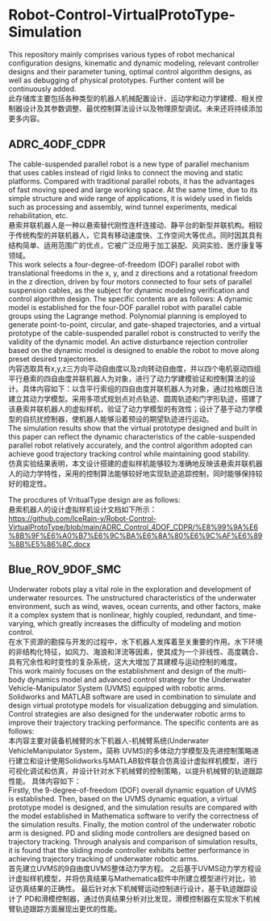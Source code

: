 # Robot-Control-VirtualProtoType-Simulation
  This repository mainly comprises various types of robot mechanical configuration designs, kinematic and dynamic modeling, relevant controller designs and their parameter tuning, optimal control algorithm designs, as well as debugging of physical prototypes.  Further content will be continuously added.  
  此存储库主要包括各种类型的机器人机械配置设计、运动学和动力学建模、相关控制器设计及其参数调整、最优控制算法设计以及物理原型调试。未来还将持续添加更多内容。  
## ADRC_4ODF_CDPR
   The cable-suspended parallel robot is a new type of parallel mechanism that uses cables instead of rigid links to connect the moving and static platforms. Compared with traditional parallel robots, it has the advantages of fast moving speed and large working space. At the same time, due to its simple structure and wide range of applications, it is widely used in fields such as processing and assembly, wind tunnel experiments, medical rehabilitation, etc.   
   悬索并联机器人是一种以悬索替代刚性连杆连接动、静平台的新型并联机构。相较于传统构型的并联机器人，它具有移动速度快、工作空间大等优点。同时因其具有结构简单、适用范围广的优点，它被广泛应用于加工装配、风洞实验、医疗康复等领域。  
   This work selects a four-degree-of-freedom (DOF) parallel robot with translational freedoms in the x, y, and z directions and a rotational freedom in the z direction, driven by four motors connected to four sets of parallel suspension cables, as the subject for dynamic modeling verification and control algorithm design. The specific contents are as follows: A dynamic model is established for the four-DOF parallel robot with parallel cable groups using the Lagrange method. Polynomial planning is employed to generate point-to-point, circular, and gate-shaped trajectories, and a virtual prototype of the cable-suspended parallel robot is constructed to verify the validity of the dynamic model. An active disturbance rejection controller based on the dynamic model is designed to enable the robot to move along preset desired trajectories.  
   内容选取具有x,y,z三方向平动自由度以及z向转动自由度，并以四个电机驱动四组平行悬索的四自由度并联机器人为对象，进行了动力学建模验证和控制算法的设计。具体内容如下：以含平行索组的四自由度并联机器人为对象，通过拉格朗日法建立其动力学模型。采用多项式规划点对点轨迹、圆周轨迹和门字形轨迹，搭建了该悬索并联机器人的虚拟样机，验证了动力学模型的有效性；设计了基于动力学模型的自抗扰控制器，使机器人能够沿着预设的期望轨迹进行运动。   
   The simulation results show that the virtual prototype designed and built in this paper can reflect the dynamic characteristics of the cable-suspended parallel robot relatively accurately, and the control algorithm adopted can achieve good trajectory tracking control while maintaining good stability.  
    仿真实验结果表明，本文设计搭建的虚拟样机能够较为准确地反映该悬索并联机器人的动力学特性，采用的控制算法能够较好地实现轨迹追踪控制，同时能够保持较好的稳定性。  

   The procdures of VritualType design are as follows:  
   悬索机器人的设计虚拟样机设计文档如下所示：    
https://github.com/IceRain-y/Robot-Control-VirtualProtoType/blob/main/ADRC_Control_4DOF_CDPR/%E8%99%9A%E6%8B%9F%E6%A0%B7%E6%9C%BA%E6%8A%80%E6%9C%AF%E6%89%8B%E5%86%8C.docx  
## Blue_ROV_9DOF_SMC  
   Underwater robots play a vital role in the exploration and development of underwater resources. The unstructured characteristics of the underwater environment, such as wind, waves, ocean currents, and other factors, make it a complex system that is nonlinear, highly coupled, redundant, and time-varying, which greatly increases the difficulty of modeling and motion control.  
   在水下资源的勘探与开发的过程中，水下机器人发挥着至关重要的作用。水下环境的非结构化特征，如风力、海浪和洋流等因素，使其成为一个非线性、高度耦合、具有冗余性和时变性的复杂系统，这大大增加了其建模与运动控制的难度。  
This work mainly focuses on the establishment and design of the multi-body dynamics model and advanced control strategy for the Underwater Vehicle-Manipulator System (UVMS) equipped with robotic arms. Solidworks and MATLAB software are used in combination to simulate and design virtual prototype models for visualization debugging and simulation. Control strategies are also designed for the underwater robotic arms to improve their trajectory tracking performance. The specific contents are as follows:    
   本内容主要对装备机械臂的水下机器人-机械臂系统(Underwater VehicleManipulator System，简称 UVMS)的多体动力学模型及先进控制策略进行建立和设计使用Solidworks与MATLAB软件联合仿真设计虚拟样机模型，进行可视化调试和仿真，并设计针对水下机械臂的控制策略，以提升机械臂的轨迹跟踪性能。 具体内容如下：  
   Firstly, the 9-degree-of-freedom (DOF) overall dynamic equation of UVMS is established. Then, based on the UVMS dynamic equation, a virtual prototype model is designed, and the simulation results are compared with the model established in Mathematica software to verify the correctness of the simulation results. Finally, the motion control of the underwater robotic arm is designed. PD and sliding mode controllers are designed based on trajectory tracking. Through analysis and comparison of simulation results, it is found that the sliding mode controller exhibits better performance in achieving trajectory tracking of underwater robotic arms.    
   首先建立UVMS的9自由度UVMS整体动力学方程。 之后基于UVMS动力学方程设计虚拟样机模型，并将仿真结果与Mathematica软件中所建立模型进行对比，验证仿真结果的正确性。 最后针对水下机械臂运动控制进行设计，基于轨迹跟踪设计了 PD和滑模控制器，通过仿真结果分析对比发现，滑模控制器在实现水下机械臂轨迹跟踪方面展现出更优的性能。  

